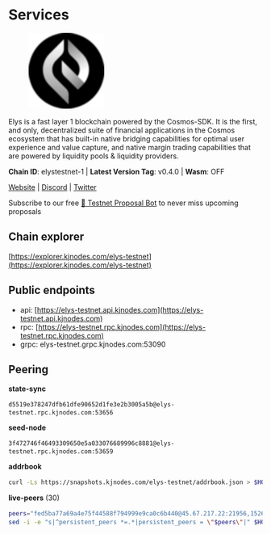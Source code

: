 # Services

<figure><img src="https://raw.githubusercontent.com/kj89/cosmos-images/main/logos/elys.png" width="150" alt=""><figcaption></figcaption></figure>

Elys is a fast layer 1 blockchain powered by the Cosmos-SDK.  It is the first, and only, decentralized suite of financial  applications in the Cosmos ecosystem that has built-in native  bridging capabilities for optimal user experience and value  capture, and native margin trading capabilities that are  powered by liquidity pools & liquidity providers.

**Chain ID**: elystestnet-1 | **Latest Version Tag**: v0.4.0 | **Wasm**: OFF

[Website](https://elys.network) | [Discord](https://discord.gg/R9Gr6Vh7vC) | [Twitter](https://twitter.com/elys_network)



Subscribe to our free [🤖 Testnet Proposal Bot](https://t.me/kjnodes_testnet_proposal_bot) to never miss upcoming proposals


## Chain explorer
[https://explorer.kjnodes.com/elys-testnet](https://explorer.kjnodes.com/elys-testnet)

## Public endpoints

* api: [https://elys-testnet.api.kjnodes.com](https://elys-testnet.api.kjnodes.com)
* rpc: [https://elys-testnet.rpc.kjnodes.com](https://elys-testnet.rpc.kjnodes.com)
* grpc: elys-testnet.grpc.kjnodes.com:53090

## Peering

**state-sync**

```text
d5519e378247dfb61dfe90652d1fe3e2b3005a5b@elys-testnet.rpc.kjnodes.com:53656
```

**seed-node**

```text
3f472746f46493309650e5a033076689996c8881@elys-testnet.rpc.kjnodes.com:53659
```

**addrbook**
```bash
curl -Ls https://snapshots.kjnodes.com/elys-testnet/addrbook.json > $HOME/.elys/config/addrbook.json
```

**live-peers** (30)
```bash
peers="fed5ba77a69a4e75f44588f794999e9ca0c6b440@45.67.217.22:21956,15263a87a09f90ba71d35cbddf17ff5178e9b133@65.21.225.10:40656,7a496b16d41c366f736135b3b362a9ce80ca7dfa@161.97.167.196:38656,0c9b0a1bc1ce796c3d9497c7400977fc5bf01379@66.94.101.52:26656,01aaf7bce61622ab4f2f6cedbc57fa3aa5d3cf3c@167.235.1.101:26676,147683d8ae2c34281fc73d6a9f6cedd5f28a15ed@185.216.203.176:21956,536f604d0aaed29669ed90bd7864fe659bfffc9c@104.152.109.134:38656,0cbf883987ff0c8e72f6c75331b2af01c8074946@51.159.223.41:26656,587e0c84a487b2e0782e5d9b80ded838db9512b9@78.110.161.68:26656,b06c8ad5bb82d577acd0060242e225980db88377@65.108.225.70:26656,3174bb06e87392c74ad65a80c42feed816366a84@68.183.210.88:21956,04fe647234dc6f180783ded240ac4d023f5bfe55@170.64.174.128:21956,db03e6915cad62b2646ae72566ed19074a7707b6@95.217.144.107:22056,79416b9dc2114b8246bf73aab6540bc55669a533@154.53.57.227:26656,0ea4e8352215aad85ff33a20a3bf4acf49070662@64.226.117.34:21956,3f30f68cb08e4dae5dd76c5ce77e6e1a15084346@212.95.51.215:56656,734a87b41a015faf59a7d6266deea190421476c2@95.217.160.243:26656,8723618f5dff7ac9b57472f90f2e86a2eb194e0a@71.236.119.108:25656,72de6c7078b16e378e28b44337568c33e5241953@159.65.82.47:38656,b311e76cf8f66f52d144e1640471d49845c71ff9@108.175.1.36:21956,ab4068efcb0e1401ff1b08f9269fa88151a640c0@154.12.229.78:26656,cdf9ae8529aa00e6e6703b28f3dcfdd37e07b27c@37.187.154.66:26656,5c2a752c9b1952dbed075c56c600c3a79b58c395@178.211.139.77:27296,1cd3163afca4ad48949afdf6f18133fd3181e303@65.108.40.46:57656,85f34862d3195daaeb6853369bd0439ed1804e8a@159.89.27.173:21956,0977dd5475e303c99b66eaacab53c8cc28e49b05@65.109.92.79:38656,e4b07652c318b08357e5796431982169789ce2c5@159.65.32.10:21956,d5519e378247dfb61dfe90652d1fe3e2b3005a5b@65.109.68.190:53656,a346d8325a9c3cd40e32236eb6de031d1a2d895e@95.217.107.96:26156,1092d9a9508053d6936661ebc5708d0d8d360e3e@193.26.159.34:10656"
sed -i -e "s|^persistent_peers *=.*|persistent_peers = \"$peers\"|" $HOME/.elys/config/config.toml
```
